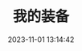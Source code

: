 ---
title: 我的装备
date: 2023-11-01 13:14:42
type: equipment
cover: /tex/好物背景.png
desc: 实物装备推荐
leftend: 差生文具多点怎么了 (╯‵□′)╯︵┻━┻
rightend: ""
---